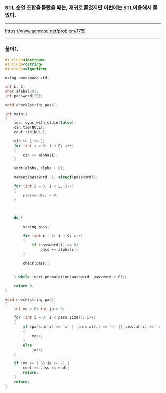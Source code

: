 ### STL 순열 조합을 몰랐을 때는, 재귀로 풀었지만 이번에는 STL이용해서 풀었다.

-------------------------------------------------------------------------------------------------------------------------------------

https://www.acmicpc.net/problem/1759

-------------------------------------------------------------------------------------------------------------------------------------
### 풀이1.

```c
#include<iostream>
#include<cstring>
#include<algorithm>

using namespace std;

int L, C;
char alpha[20];
int password[20];

void check(string pass);

int main()
{
	ios::sync_with_stdio(false);
	cin.tie(NULL);
	cout.tie(NULL);

	cin >> L >> C;
	for (int i = 0; i < C; i++)
	{
		cin >> alpha[i];
	}

	sort(alpha, alpha + C);

	memset(password, 1, sizeof(password));

	for (int i = 0; i < L; i++)
	{
		password[i] = 0;
	}

	

	do {
		
		string pass;

		for (int i = 0; i < C; i++)
		{
			if (password[i] == 0)
				pass += alpha[i];
		}
		
		check(pass);
		
		
	} while (next_permutation(password, password + C));

	return 0;
}

void check(string pass)
{
	int mo = 0; int ja = 0;

	for (int i = 0; i < pass.size(); i++)
	{
		if (pass.at(i) == 'a' || pass.at(i) == 'e' || pass.at(i) == 'i' || pass.at(i) == 'o' || pass.at(i) == 'u')
		{
			mo++;
		}
		else
			ja++;
	}

	if (mo >= 1 && ja >= 2) {
		cout << pass << endl;
		return;
	}
	return;
}
```

